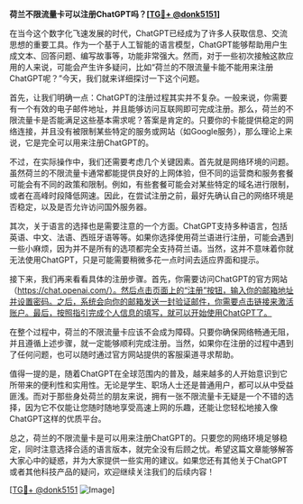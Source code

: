 **荷兰不限流量卡可以注册ChatGPT吗？[[TG💪+ @donk5151](https://t.me/s/donk5151)]**

在当今这个数字化飞速发展的时代，ChatGPT已经成为了许多人获取信息、交流思想的重要工具。作为一个基于人工智能的语言模型，ChatGPT能够帮助用户生成文本、回答问题、编写故事等，功能非常强大。然而，对于一些初次接触这款应用的人来说，可能会产生许多疑问，比如“荷兰的不限流量卡能不能用来注册ChatGPT呢？”今天，我们就来详细探讨一下这个问题。

首先，让我们明确一点：ChatGPT的注册过程其实并不复杂。一般来说，你需要有一个有效的电子邮件地址，并且能够访问互联网即可完成注册。那么，荷兰的不限流量卡是否能满足这些基本需求呢？答案是肯定的。只要你的卡能提供稳定的网络连接，并且没有被限制某些特定的服务或网站（如Google服务），那么理论上来说，它是完全可以用来注册ChatGPT的。

不过，在实际操作中，我们还需要考虑几个关键因素。首先就是网络环境的问题。虽然荷兰的不限流量卡通常都能提供良好的上网体验，但不同的运营商和服务套餐可能会有不同的政策和限制。例如，有些套餐可能会对某些特定的域名进行限制，或者在高峰时段降低网速。因此，在尝试注册之前，最好先确认自己的网络环境是否稳定，以及是否允许访问国外服务器。

其次，关于语言的选择也是需要注意的一个方面。ChatGPT支持多种语言，包括英语、中文、法语、西班牙语等等。如果你选择使用荷兰语进行注册，可能会遇到一些小麻烦，因为并不是所有的选项都完全支持荷兰语。当然，这并不意味着你就无法使用ChatGPT，只是可能需要稍微多花一点时间去适应界面和提示。

接下来，我们再来看看具体的注册步骤。首先，你需要访问ChatGPT的官方网站（https://chat.openai.com/）。然后点击页面上的“注册”按钮，输入你的邮箱地址并设置密码。之后，系统会向你的邮箱发送一封验证邮件，你需要点击链接来激活账户。最后，按照指引完成个人信息的填写，就可以开始使用ChatGPT了。

在整个过程中，荷兰的不限流量卡应该不会成为障碍。只要你确保网络畅通无阻，并且遵循上述步骤，就一定能够顺利完成注册。当然，如果你在注册的过程中遇到了任何问题，也可以随时通过官方网站提供的客服渠道寻求帮助。

值得一提的是，随着ChatGPT在全球范围内的普及，越来越多的人开始意识到它所带来的便利性和实用性。无论是学生、职场人士还是普通用户，都可以从中受益匪浅。而对于那些身处荷兰的朋友来说，拥有一张不限流量卡无疑是一个不错的选择，因为它不仅能让您随时随地享受高速上网的乐趣，还能让您轻松地接入像ChatGPT这样的优质平台。

总之，荷兰的不限流量卡是可以用来注册ChatGPT的。只要您的网络环境足够稳定，同时注意选择合适的语言版本，就完全没有后顾之忧。希望这篇文章能够解答大家心中的疑惑，并为大家提供一些实用的建议。如果您还有其他关于ChatGPT或者其他科技产品的疑问，欢迎继续关注我们的后续内容！

[[TG💪+ @donk5151](https://t.me/s/donk5151) ![Image](https://i.postimg.cc/rwNCRYN7/Snipaste-2025-04-30-17-27-05.png)]